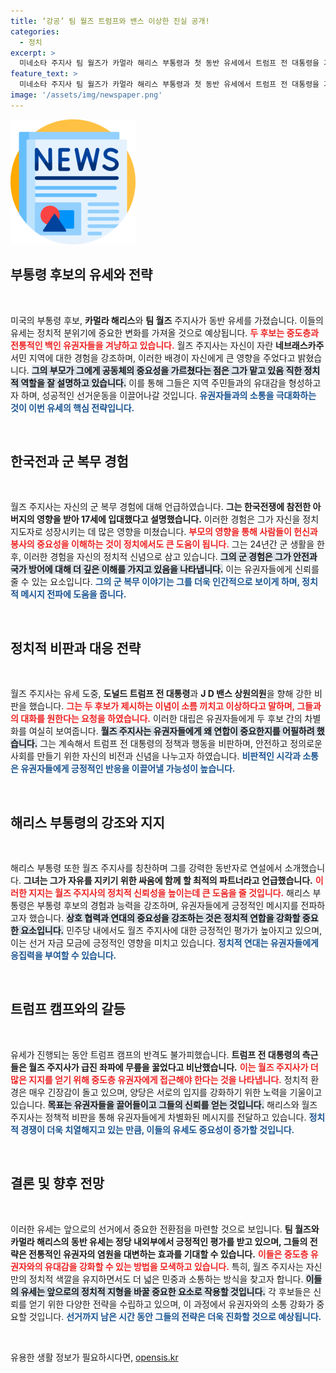 ```yaml
---
title: ‘강공’ 팀 월즈 트럼프와 밴스 이상한 진실 공개!
categories:
  - 정치
excerpt: >
  미네소타 주지사 팀 월즈가 카멀라 해리스 부통령과 첫 동반 유세에서 트럼프 전 대통령을 겨냥해 소름 끼치고 이상하다고 강하게 반발했다. 그는 한국전 참전 아버지의 영향을 받아 17세에 군에 입대한 자신의 경험을 강조하며, 해리스를 국민의 편에서 싸우는 최적의 동반자로 소개했다.
feature_text: >
  미네소타 주지사 팀 월즈가 카멀라 해리스 부통령과 첫 동반 유세에서 트럼프 전 대통령을 겨냥해 소름 끼치고 이상하다고 강하게 반발했다. 그는 한국전 참전 아버지의 영향을 받아 17세에 군에 입대한 자신의 경험을 강조하며, 해리스를 국민의 편에서 싸우는 최적의 동반자로 소개했다.
image: '/assets/img/newspaper.png'
---
```


<p><img src="/assets/img/newspaper.png" alt="kimp 속보" /></p>

<h2 data-ke-size="size26">부통령 후보의 유세와 전략</h2>

<p data-ke-size="size16">&nbsp;</p>

<p>미국의 부통령 후보, <b>카멀라 해리스</b>와 <b>팀 월즈</b> 주지사가 동반 유세를 가졌습니다. 이들의 유세는 정치적 분위기에 중요한 변화를 가져올 것으로 예상됩니다. <b><span style="color: #ee2323;">두 후보는 중도층과 전통적인 백인 유권자들을 겨냥하고 있습니다.</span></b> 월즈 주지사는 자신이 자란 <b>네브래스카주</b> 서민 지역에 대한 경험을 강조하며, 이러한 배경이 자신에게 큰 영향을 주었다고 밝혔습니다. <b><span style="background-color: #21538527;">그의 부모가 그에게 공동체의 중요성을 가르쳤다는 점은 그가 맡고 있음 직한 정치적 역할을 잘 설명하고 있습니다.</span></b> 이를 통해 그들은 지역 주민들과의 유대감을 형성하고자 하며, 성공적인 선거운동을 이끌어나갈 것입니다. <b><span style="color: #1a5490;">유권자들과의 소통을 극대화하는 것이 이번 유세의 핵심 전략입니다.</span></b></p>

<p data-ke-size="size16">&nbsp;</p>

<h2 data-ke-size="size26">한국전과 군 복무 경험</h2>

<p data-ke-size="size16">&nbsp;</p>

<p>월즈 주지사는 자신의 군 복무 경험에 대해 언급하였습니다. <b>그는 한국전쟁에 참전한 아버지의 영향을 받아 17세에 입대했다고 설명했습니다.</b> 이러한 경험은 그가 자신을 정치 지도자로 성장시키는 데 많은 영향을 미쳤습니다. <b><span style="color: #ee2323;">부모의 영향을 통해 사람들이 헌신과 봉사의 중요성을 이해하는 것이 정치에서도 큰 도움이 됩니다.</span></b> 그는 24년간 군 생활을 한 후, 이러한 경험을 자신의 정치적 신념으로 삼고 있습니다. <b><span style="background-color: #21538527;">그의 군 경험은 그가 안전과 국가 방어에 대해 더 깊은 이해를 가지고 있음을 나타냅니다.</span></b> 이는 유권자들에게 신뢰를 줄 수 있는 요소입니다. <b><span style="color: #1a5490;">그의 군 복무 이야기는 그를 더욱 인간적으로 보이게 하며, 정치적 메시지 전파에 도움을 줍니다.</span></b></p>

<p data-ke-size="size16">&nbsp;</p>

<h2 data-ke-size="size26">정치적 비판과 대응 전략</h2>

<p data-ke-size="size16">&nbsp;</p>

<p>월즈 주지사는 유세 도중, <b>도널드 트럼프 전 대통령</b>과 <b>J D 밴스 상원의원</b>을 향해 강한 비판을 했습니다. <b><span style="color: #ee2323;">그는 두 후보가 제시하는 이념이 소름 끼치고 이상하다고 말하며, 그들과의 대화를 원한다는 요청을 하였습니다.</span></b> 이러한 대립은 유권자들에게 두 후보 간의 차별화를 여실히 보여줍니다. <b><span style="background-color: #21538527;">월즈 주지사는 유권자들에게 왜 연합이 중요한지를 어필하려 했습니다.</span></b> 그는 계속해서 트럼프 전 대통령의 정책과 행동을 비판하며, 안전하고 정의로운 사회를 만들기 위한 자신의 비전과 신념을 나누고자 하였습니다. <b><span style="color: #1a5490;">비판적인 시각과 소통은 유권자들에게 긍정적인 반응을 이끌어낼 가능성이 높습니다.</span></b></p>

<p data-ke-size="size16">&nbsp;</p>

<h2 data-ke-size="size26">해리스 부통령의 강조와 지지</h2>

<p data-ke-size="size16">&nbsp;</p>

<p>해리스 부통령 또한 월즈 주지사를 칭찬하며 그를 강력한 동반자로 연설에서 소개했습니다. <b>그녀는 그가 자유를 지키기 위한 싸움에 함께 할 최적의 파트너라고 언급했습니다.</b> <b><span style="color: #ee2323;">이러한 지지는 월즈 주지사의 정치적 신뢰성을 높이는데 큰 도움을 줄 것입니다.</span></b> 해리스 부통령은 부통령 후보의 경험과 능력을 강조하며, 유권자들에게 긍정적인 메시지를 전파하고자 했습니다. <b><span style="background-color: #21538527;">상호 협력과 연대의 중요성을 강조하는 것은 정치적 연합을 강화할 중요한 요소입니다.</span></b> 민주당 내에서도 월즈 주지사에 대한 긍정적인 평가가 높아지고 있으며, 이는 선거 자금 모금에 긍정적인 영향을 미치고 있습니다. <b><span style="color: #1a5490;">정치적 연대는 유권자들에게 응집력을 부여할 수 있습니다.</span></b></p>

<p data-ke-size="size16">&nbsp;</p>

<h2 data-ke-size="size26">트럼프 캠프와의 갈등</h2>

<p data-ke-size="size16">&nbsp;</p>

<p>유세가 진행되는 동안 트럼프 캠프의 반격도 불가피했습니다. <b>트럼프 전 대통령의 측근들은 월즈 주지사가 급진 좌파에 무릎을 꿇었다고 비난했습니다.</b> <b><span style="color: #ee2323;">이는 월즈 주지사가 더 많은 지지를 얻기 위해 중도층 유권자에게 접근해야 한다는 것을 나타냅니다.</span></b> 정치적 환경은 매우 긴장감이 돌고 있으며, 양당은 서로의 입지를 강화하기 위한 노력을 기울이고 있습니다. <b><span style="background-color: #21538527;">목표는 유권자들을 끌어들이고 그들의 신뢰를 얻는 것입니다.</span></b> 해리스와 월즈 주지사는 정책적 비판을 통해 유권자들에게 차별화된 메시지를 전달하고 있습니다. <b><span style="color: #1a5490;">정치적 경쟁이 더욱 치열해지고 있는 만큼, 이들의 유세도 중요성이 증가할 것입니다.</span></b></p>

<p data-ke-size="size16">&nbsp;</p>

<h2 data-ke-size="size26">결론 및 향후 전망</h2>

<p data-ke-size="size16">&nbsp;</p>

<p>이러한 유세는 앞으로의 선거에서 중요한 전환점을 마련할 것으로 보입니다. <b>팀 월즈와 카멀라 해리스의 동반 유세는 정당 내외부에서 긍정적인 평가를 받고 있으며, 그들의 전략은 전통적인 유권자의 염원을 대변하는 효과를 기대할 수 있습니다.</b> <b><span style="color: #ee2323;">이들은 중도층 유권자와의 유대감을 강화할 수 있는 방법을 모색하고 있습니다.</span></b> 특히, 월즈 주지사는 자신만의 정치적 색깔을 유지하면서도 더 넓은 민중과 소통하는 방식을 찾고자 합니다. <b><span style="background-color: #21538527;">이들의 유세는 앞으로의 정치적 지형을 바꿀 중요한 요소로 작용할 것입니다.</span></b> 각 후보들은 신뢰를 얻기 위한 다양한 전략을 수립하고 있으며, 이 과정에서 유권자와의 소통 강화가 중요할 것입니다. <b><span style="color: #1a5490;">선거까지 남은 시간 동안 그들의 전략은 더욱 진화할 것으로 예상됩니다.</span></b></p>

<p data-ke-size="size16">&nbsp;</p>
유용한 생활 정보가 필요하시다면, <a href="https://opensis.kr" rel="dofollow">opensis.kr</a>


